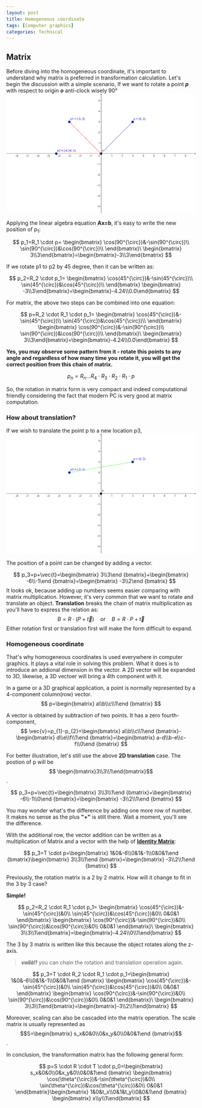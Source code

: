 ```yaml
---
layout: post
title: Homogeneous coordinate 
tags: [Computer graphics]
categories: Technical
---
```



## Matrix
Before diving into the homogeneous coordinate, it's important to understand why matrix is preferred in transformation calculation. 
Let's begin the discussion with a simple scenario, If we want to rotate a point _**p**_ with respect to origin _**o**_ anti-clock wisely 90&deg;  
![](/assets/img/post/rotation.png)

Applying the linear algebra equation **Ax=b**, it's easy to write the new position of p<sub>1</sub>:

$$
p_1=R_1 \cdot p=
\begin{bmatrix}
\cos(90^{\circ})&-\sin(90^{\circ})\\
\sin(90^{\circ})&\cos(90^{\circ})\\
\end{bmatrix}\ \begin{bmatrix}
3\\3\end{bmatrix}=\begin{bmatrix}-3\\3\end{bmatrix}
$$

If we rotate p1 to p2 by 45 degree, then it can be written as:

$$
p_2=R_2 \cdot p_1=
\begin{bmatrix}
\cos(45^{\circ})&-\sin(45^{\circ})\\
\sin(45^{\circ})&\cos(45^{\circ})\\
\end{bmatrix} \begin{bmatrix}
-3\\3\end{bmatrix}=\begin{bmatrix}-4.24\\0.0\end{bmatrix}
$$

For matrix, the above two steps can be combined into one equation:

$$
p=R_2 \cdot R_1 \cdot p_1=
\begin{bmatrix}
\cos(45^{\circ})&-\sin(45^{\circ})\\
\sin(45^{\circ})&\cos(45^{\circ})\\
\end{bmatrix}
\begin{bmatrix}
\cos(90^{\circ})&-\sin(90^{\circ})\\
\sin(90^{\circ})&\cos(90^{\circ})\\
\end{bmatrix}\ \begin{bmatrix}
3\\3\end{bmatrix}=\begin{bmatrix}-4.24\\0.0\end{bmatrix}
$$

**Yes, you may observe some pattern from it - rotate this points to any angle and regardless of how many time you rotate it, you will get the correct position from this chain of matrix.**

$$
p_n=R_n \ldots R_4 \cdot R_3 \cdot R_2 \cdot R_1 \cdot p
$$

So, the rotation in matrix form is very compact and indeed computational friendly considering the fact that modern PC is very good at matrix computation. 

### How about translation? 
If we wish to translate the point p to a new location p3,
![](/assets/img/post/translation.png)

The position of a point can be changed by adding a vector.

$$
p_3=p+\vec{t}=\begin{bmatrix}
3\\3\end
{bmatrix}+\begin{bmatrix}
-6\\-1\end
{bmatrix}=\begin{bmatrix}
-3\\2\end
{bmatrix}
$$
It looks ok, because adding up numbers seems easier comparing with matrix multiplication. However, it's very common that we want to rotate and translate an object. **Translation** breaks the chain of matrix multiplication as you'll have to express the relation as:
$$
B=R \cdot (P+\vec{t}) \quad or \quad B=R \cdot P +\vec{t}
$$
Either rotation first or translation first will make the form difficult to expand.

### Homogeneous coordinate

That's why homogeneous coordinates is used everywhere in computer graphics. It  plays a vital role in solving this problem. What it does is to introduce an addional dimension in the vector. A 2D vector will be expanded to 3D, likewise, a 3D vectoer will bring a 4th component with it.

In a game or a 3D graphical application, a point is normally represented by a 4-component column(row) vector.  
$$
p=\begin{bmatrix}
a\\b\\c\\1\end
{bmatrix}
$$


A vector is obtained by subtraction of two points. It has a zero fourth-component, 
$$
\vec{v}=p_{1}-p_{2}=\begin{bmatrix}
a\\b\\c\\1\end
{bmatrix}-\begin{bmatrix}
d\\e\\f\\1\end
{bmatrix}=\begin{bmatrix}
a-d\\b-e\\c-f\\0\end
{bmatrix}
$$

For better illustration, let's still use the above __2D translation__ case.
The postion of p will be $$ \begin{bmatrix}3\\3\\1\end{bmatrix}$$.


$$
p_3=p+\vec{t}=\begin{bmatrix}
3\\3\\1\end
{bmatrix}+\begin{bmatrix}
-6\\-1\\0\end
{bmatrix}=\begin{bmatrix}
-3\\2\\1\end
{bmatrix}
$$


You may wonder what's the difference by adding one more row of number. It makes no sense as the plus __"+"__ is still there. Wait a moment, you'll see the difference. 

With the additional row, the vector addition can be written as a multiplication of Matrix and a vector with the help of [**Identity Matrix**](https://en.wikipedia.org/wiki/Identity_matrix):

$$
p_3=T \cdot p=\begin{bmatrix}
1&0&-6\\0&1&-1\\0&0&1\end
{bmatrix}\begin{bmatrix}
3\\3\\1\end
{bmatrix}=\begin{bmatrix}
-3\\2\\1\end
{bmatrix}
$$

Previously, the rotation matrix is a 2 by 2 matrix. How will it change to fit in the 3 by 3 case? 

**Simple!**

$$
p_2=R_2 \cdot R_1 \cdot p_1=
\begin{bmatrix}
\cos(45^{\circ})&-\sin(45^{\circ})&0\\
\sin(45^{\circ})&\cos(45^{\circ})&0\\
0&0&1
\end{bmatrix}
\begin{bmatrix}
\cos(90^{\circ})&-\sin(90^{\circ})&0\\
\sin(90^{\circ})&\cos(90^{\circ})&0\\
0&0&1
\end{bmatrix}\ \begin{bmatrix}
3\\3\\1\end{bmatrix}=\begin{bmatrix}-4.24\\0\\1\end{bmatrix}
$$

The 3 by 3 matrix is written like this because the object rotates along the z-axis.

> **_voilà!!_** you can chain the rotation and translation operation again. 

$$
p_3=T \cdot R_2 \cdot R_1 \cdot p_1=\begin{bmatrix}
1&0&-6\\0&1&-1\\0&0&1\end
{bmatrix}
\begin{bmatrix}
\cos(45^{\circ})&-\sin(45^{\circ})&0\\
\sin(45^{\circ})&\cos(45^{\circ})&0\\
0&0&1
\end{bmatrix}
\begin{bmatrix}
\cos(90^{\circ})&-\sin(90^{\circ})&0\\
\sin(90^{\circ})&\cos(90^{\circ})&0\\
0&0&1
\end{bmatrix}\ \begin{bmatrix}
3\\3\\1\end{bmatrix}=\begin{bmatrix}-3\\2\\1\end{bmatrix}
$$

Moreover, scaling can also be cascaded into the matrix operation. The scale matrix is usually represented as $$S=\begin{bmatrix}
s_x&0&0\\0&x_y&0\\0&0&1\end
{bmatrix}$$.

In conclusion, the transformation matrix has the following general form:

$$
p=S \cdot R \cdot T \cdot p_0=\begin{bmatrix}
s_x&0&0\\0&x_y&0\\0&0&1\end
{bmatrix} 
\begin{bmatrix}
\cos(\theta^{\circ})&-\sin(\theta^{\circ})&0\\
\sin(\theta^{\circ})&\cos(\theta^{\circ})&0\\
0&0&1
\end{bmatrix}\begin{bmatrix}
1&0&t_x\\0&1&t_y\\0&0&1\end
{bmatrix}
\begin{bmatrix}
x\\y\\1\end{bmatrix}
$$



